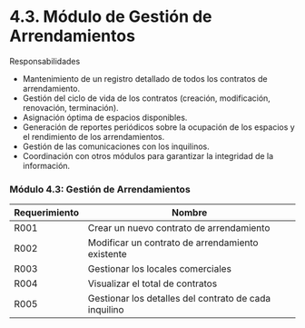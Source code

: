 # 4.3. Módulo de Gestión de Arrendamientos
Responsabilidades
- Mantenimiento de un registro detallado de todos los contratos de arrendamiento.
- Gestión del ciclo de vida de los contratos (creación, modificación, renovación, terminación).
- Asignación óptima de espacios disponibles.
- Generación de reportes periódicos sobre la ocupación de los espacios y el rendimiento de los arrendamientos.
- Gestión de las comunicaciones con los inquilinos.
- Coordinación con otros módulos para garantizar la integridad de la información.
### Módulo 4.3: Gestión de Arrendamientos

| Requerimiento | Nombre |
|---|---|
| R001 | Crear un nuevo contrato de arrendamiento |
| R002 | Modificar un contrato de arrendamiento existente |
| R003 | Gestionar los locales comerciales |
| R004 | Visualizar el total de contratos |
| R005 | Gestionar los detalles del contrato de cada inquilino |
